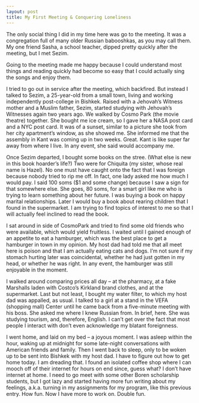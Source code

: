 ```yaml
---
layout: post
title: My First Meeting & Conquering Loneliness
---
```

The only social thing I did in my time here was go to the meeting. It was a congregation full of many older Russian babooshkas, as you may call them. My one friend Sasha, a school teacher, dipped pretty quickly after the meeting, but I met Sezim.

Going to the meeting made me happy because I could understand most things and reading quickly had become so easy that I could actually sing the songs and enjoy them. 

I tried to go out in service after the meeting, which backfired. But instead I talked to Sezim, a 25-year-old from a small town, living and working independently post-college in Bishkek. Raised with a Jehovah’s Witness mother and a Muslim father, Sezim, started studying with Jehovah’s Witnesses again two years ago. We walked by Cosmo Park (the movie theatre) together. She bought me ice cream, so I gave her a NASA post card and a NYC post card. It was of a sunset, similar to a picture she took from her city apartment’s window, as she showed me. She informed me that the assembly in Kant was coming up in two weeks. Great. Kant is like super far away from where I live. In any event, she said would accompany me. 

Once Sezim departed, I bought some books on the stree. (What else is new in this book hoarder’s life?) Two were for Chiquita (my sister, whose real name is Hazel). No one must have caught onto the fact that I was foreign because nobody tried to rip me off. In fact, one lady asked me how much I would pay. I said 100 soms ($1 and some change) because I saw a sign for that somewhere else. She goes, 80 soms, for a smart girl like me who is trying to learn something about her future. I was buying a book on happy marital relationships. Later I would buy a book about rearing children that I found in the supermarket. I am trying to find topics of interest to me so that I will actually feel inclined to read the book. 

I sat around in side of CosmoPark and tried to find some old friends who were available, which would yield fruitless. I waited until I gained enough of an appetite to eat a hamburger, which was the best place to get a hamburger in town in my opinion. My host dad had told me that all meet here is poison and that I am actually eating cats and dogs. I’m not sure if my stomach hurting later was coincidental, whether he had just gotten in my head, or whether he was right. In any event, the hamburger was still enjoyable in the moment.

I walked around comparing prices all day – at the pharmacy, at a fake Marshalls laden with Costco’s Kirkland brand clothes, and at the supermarket. Last but not least, I bought my water filter, to which my host dad was appalled, as usual. I talked to a girl at a stand in the VEFA (shopping mall) Center until he came back from a five-minute meeting with his boss. She asked me where I knew Russian from. In brief, here. She was studying tourism, and, therefore, English. I can’t get over the fact that most people I interact with don’t even acknowledge my blatant foreignness.

I went home, and laid on my bed – a joyous moment. I was asleep within the hour, waking up at midnight for some late-night conversations with American friends and family. Then I went back to sleep, only to be woken up to be sent into Bishkek with my host dad. I have to figure out how to get home today. I am dreading that. I found an isolated coffee shop where I can mooch off of their internet for hours on end since, guess what? I don’t have internet at home. I need to go meet with some other Boren scholarship students, but I got lazy and started having more fun writing about my feelings, a.k.a. turning in my assignments for my program, like this previous entry. How fun. Now I have more to work on. Double fun.
